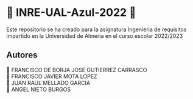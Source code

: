# :large_blue_circle: INRE-UAL-Azul-2022 :large_blue_circle:

Este repositorio se ha creado para la asignatura Ingenieria de requisitos impartido en la Universidad de Almeria en el curso escolar 2022/2023



## Autores

:large_blue_diamond: FRANCISCO DE BORJA JOSE GUTIERREZ CARRASCO<br>
:large_blue_diamond: FRANCISCO JAVIER MOTA LOPEZ<br>
:large_blue_diamond: JUAN RAUL MELLADO GARCIA<br>
:large_blue_diamond: ANGEL NIETO BURGOS
